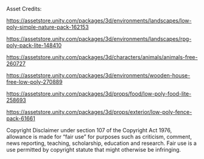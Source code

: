 Asset Credits:

https://assetstore.unity.com/packages/3d/environments/landscapes/low-poly-simple-nature-pack-162153

https://assetstore.unity.com/packages/3d/environments/landscapes/rpg-poly-pack-lite-148410

https://assetstore.unity.com/packages/3d/characters/animals/animals-free-260727

https://assetstore.unity.com/packages/3d/environments/wooden-house-free-low-poly-270889

https://assetstore.unity.com/packages/3d/props/food/low-poly-food-lite-258693

https://assetstore.unity.com/packages/3d/props/exterior/low-poly-fence-pack-61661


Copyright Disclaimer under section 107 of the Copyright Act 1976, allowance is made for “fair use” for purposes such as criticism, comment, news reporting, teaching, scholarship, education and research. Fair use is a use permitted by copyright statute that might otherwise be infringing.
